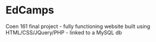 # EdCamps
Coen 161 final project - fully functioning website built using HTML/CSS/JQuery/PHP - linked to a MySQL db
